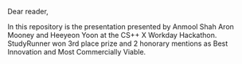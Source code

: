 Dear reader,

In this repository is the presentation presented by Anmool Shah Aron Mooney and Heeyeon Yoon at the CS++ X Workday Hackathon.
StudyRunner won 3rd place prize and 2 honorary mentions as Best Innovation and Most Commercially Viable.
